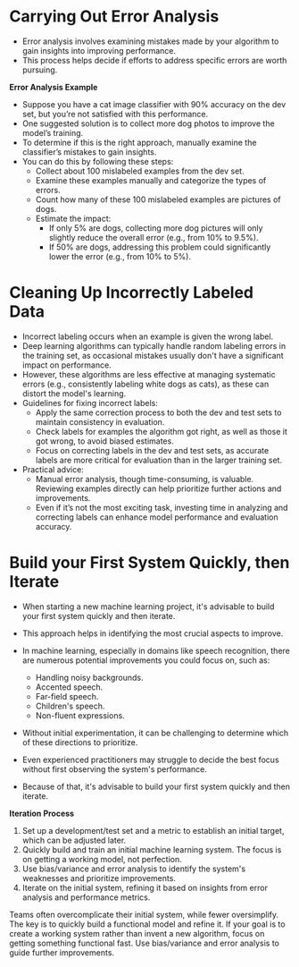 # Carrying Out Error Analysis

 - Error analysis involves examining mistakes made by your algorithm to gain insights into improving performance.
 - This process helps decide if efforts to address specific errors are worth pursuing.

**Error Analysis Example**

 - Suppose you have a cat image classifier with 90% accuracy on the dev set, but you’re not satisfied with this performance.
 - One suggested solution is to collect more dog photos to improve the model’s training.
 - To determine if this is the right approach, manually examine the classifier’s mistakes to gain insights.
 - You can do this by following these steps:
    - Collect about 100 mislabeled examples from the dev set.
    - Examine these examples manually and categorize the types of errors.
    - Count how many of these 100 mislabeled examples are pictures of dogs.
    - Estimate the impact:
        - If only 5% are dogs, collecting more dog pictures will only slightly reduce the overall error (e.g., from 10% to 9.5%).
        - If 50% are dogs, addressing this problem could significantly lower the error (e.g., from 10% to 5%).

# Cleaning Up Incorrectly Labeled Data

 - Incorrect labeling occurs when an example is given the wrong label.
 - Deep learning algorithms can typically handle random labeling errors in the training set, as occasional mistakes usually don't have a significant impact on performance.
 - However, these algorithms are less effective at managing systematic errors (e.g., consistently labeling white dogs as cats), as these can distort the model's learning.
 - Guidelines for fixing incorrect labels:
    - Apply the same correction process to both the dev and test sets to maintain consistency in evaluation.
    - Check labels for examples the algorithm got right, as well as those it got wrong, to avoid biased estimates.
    - Focus on correcting labels in the dev and test sets, as accurate labels are more critical for evaluation than in the larger training set.
 - Practical advice:
    - Manual error analysis, though time-consuming, is valuable. Reviewing examples directly can help prioritize further actions and improvements.
    - Even if it’s not the most exciting task, investing time in analyzing and correcting labels can enhance model performance and evaluation accuracy.

# Build your First System Quickly, then Iterate

 - When starting a new machine learning project, it's advisable to build your first system quickly and then iterate.
 - This approach helps in identifying the most crucial aspects to improve.

 - In machine learning, especially in domains like speech recognition, there are numerous potential improvements you could focus on, such as:
    - Handling noisy backgrounds.
    - Accented speech.
    - Far-field speech.
    - Children's speech.
    - Non-fluent expressions.
 - Without initial experimentation, it can be challenging to determine which of these directions to prioritize.
 - Even experienced practitioners may struggle to decide the best focus without first observing the system's performance.
 - Because of that, it's advisable to build your first system quickly and then iterate.

**Iteration Process**
 
 1. Set up a development/test set and a metric to establish an initial target, which can be adjusted later.
 2. Quickly build and train an initial machine learning system. The focus is on getting a working model, not perfection.
 3. Use bias/variance and error analysis to identify the system's weaknesses and prioritize improvements.
 4. Iterate on the initial system, refining it based on insights from error analysis and performance metrics.

Teams often overcomplicate their initial system, while fewer oversimplify. The key is to quickly build a functional model and refine it. If your goal is to create a working system rather than invent a new algorithm, focus on getting something functional fast. Use bias/variance and error analysis to guide further improvements.